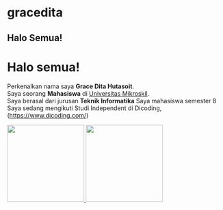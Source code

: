 # gracedita

## Halo Semua!
# Halo semua! 

Perkenalkan nama saya **Grace Dita Hutasoit**.\
Saya seorang **Mahasiswa** di [Universitas Mikroskil](https://www.mikroskil.ac.id/).\
Saya berasal dari jurusan **Teknik Informatika**
Saya mahasiswa semester 8
Saya sedang mengikuti Studi Independent di Dicoding, (https://www.dicoding.com/)   


<p align="left">
<a href="https://github.com/gilangadhan">
  <img height="180em" src="https://github-readme-stats-eight-theta.vercel.app/api?username=gilangadhan&show_icons=true&theme=algolia&include_all_commits=true&count_private=true"/>
  <img height="180em" src="https://github-readme-stats-eight-theta.vercel.app/api/top-langs/?username=gilangadhan&layout=compact&langs_count=8&theme=algolia"/>
</a>
</p>
